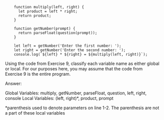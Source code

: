         function multiply(left, right) {
          let product = left * right;
          return product;
        }

        function getNumber(prompt) {
          return parseFloat(question(prompt));
        }

        let left = getNumber('Enter the first number: ');
        let right = getNumber('Enter the second number: ');
        console.log(`${left} * ${right} = ${multiply(left, right)}`);


Using the code from Exercise 9, classify each variable name as either global or local. For our purposes here, you may assume that the code from Exercise 9 is the entire program.

Answer: 

Global Variables: multiply, getNumber, parseFloat, question, left, right, console
Local Variables: (left, right)*, product, prompt

*parenthesis used to denote parameters on line 1-2. The parenthesis are not a part of these local variables